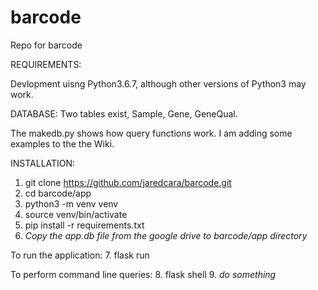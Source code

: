 # barcode
Repo for barcode

REQUIREMENTS:

Devlopment uisng Python3.6.7, although other versions of Python3 may work.

DATABASE:
Two tables exist, Sample, Gene, GeneQual.

The makedb.py shows how query functions work. I am adding some examples to the the Wiki.

INSTALLATION:
1. git clone https://github.com/jaredcara/barcode.git
2. cd barcode/app
3. python3 -m venv venv
4. source venv/bin/activate
5. pip install -r requirements.txt
6. *Copy the app.db file from the google drive to barcode/app directory*

To run the application:
7. flask run

To perform command line queries:
8. flask shell 
9. *do something*

